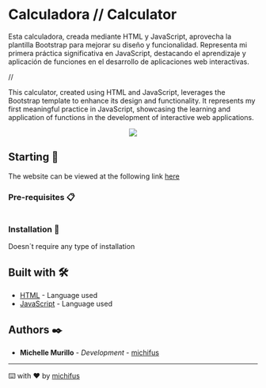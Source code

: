 # Calculadora // Calculator

Esta calculadora, creada mediante HTML y JavaScript, aprovecha la plantilla Bootstrap para mejorar su diseño y funcionalidad. Representa mi primera práctica significativa en JavaScript, destacando el aprendizaje y aplicación de funciones en el desarrollo de aplicaciones web interactivas.

//

This calculator, created using HTML and JavaScript, leverages the Bootstrap template to enhance its design and functionality. It represents my first meaningful practice in JavaScript, showcasing the learning and application of functions in the development of interactive web applications.

<p align="center">
 <img src="https://img.shields.io/badge/Status-Finished-pink">
</p>
   
## Starting 🚀
The website can be viewed at the following link [here](https://minheenista.github.io/calculadora/)

### Pre-requisites 📋

```
```

### Installation 🔧
Doesn´t require any type of installation

## Built with 🛠️

* [HTML](#) - Language used
* [JavaScript](#) - Language used

## Authors ✒️

* **Michelle Murillo** - *Development* - [michifus](https://github.com/michifus)

---
⌨️ with ❤️ by [michifus](https://github.com/michifus) 
